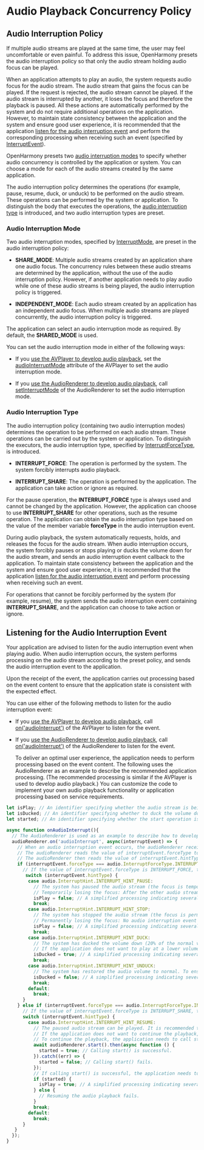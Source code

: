 # Audio Playback Concurrency Policy

## Audio Interruption Policy

If multiple audio streams are played at the same time, the user may feel uncomfortable or even painful. To address this issue, OpenHarmony presets the audio interruption policy so that only the audio stream holding audio focus can be played.

When an application attempts to play an audio, the system requests audio focus for the audio stream. The audio stream that gains the focus can be played. If the request is rejected, the audio stream cannot be played. If the audio stream is interrupted by another, it loses the focus and therefore the playback is paused. All these actions are automatically performed by the system and do not require additional operations on the application. However, to maintain state consistency between the application and the system and ensure good user experience, it is recommended that the application [listen for the audio interruption event](#listening-for-the-audio-interruption-event) and perform the corresponding processing when receiving such an event (specified by [InterruptEvent](../reference/apis/js-apis-audio.md#interruptevent9)).

OpenHarmony presets two [audio interruption modes](#audio-interruption-mode) to specify whether audio concurrency is controlled by the application or system. You can choose a mode for each of the audio streams created by the same application.

The audio interruption policy determines the operations (for example, pause, resume, duck, or unduck) to be performed on the audio stream. These operations can be performed by the system or application. To distinguish the body that executes the operations, the [audio interruption type](#audio-interruption-type) is introduced, and two audio interruption types are preset.

### Audio Interruption Mode

Two audio interruption modes, specified by [InterruptMode](../reference/apis/js-apis-audio.md#interruptmode9), are preset in the audio interruption policy:

- **SHARE_MODE**: Multiple audio streams created by an application share one audio focus. The concurrency rules between these audio streams are determined by the application, without the use of the audio interruption policy. However, if another application needs to play audio while one of these audio streams is being played, the audio interruption policy is triggered.

- **INDEPENDENT_MODE**: Each audio stream created by an application has an independent audio focus. When multiple audio streams are played concurrently, the audio interruption policy is triggered.

The application can select an audio interruption mode as required. By default, the **SHARED_MODE** is used.

You can set the audio interruption mode in either of the following ways:

- If you [use the AVPlayer to develop audio playback](using-avplayer-for-playback.md), set the [audioInterruptMode](../reference/apis/js-apis-media.md#avplayer9) attribute of the AVPlayer to set the audio interruption mode.

- If you [use the AudioRenderer to develop audio playback](using-audiorenderer-for-playback.md), call [setInterruptMode](../reference/apis/js-apis-audio.md#setinterruptmode9) of the AudioRenderer to set the audio interruption mode.


### Audio Interruption Type

The audio interruption policy (containing two audio interruption modes) determines the operation to be performed on each audio stream. These operations can be carried out by the system or application. To distinguish the executors, the audio interruption type, specified by [InterruptForceType](../reference/apis/js-apis-audio.md#interruptforcetype9), is introduced.

- **INTERRUPT_FORCE**: The operation is performed by the system. The system forcibly interrupts audio playback.

- **INTERRUPT_SHARE**: The operation is performed by the application. The application can take action or ignore as required.

For the pause operation, the **INTERRUPT_FORCE** type is always used and cannot be changed by the application. However, the application can choose to use **INTERRUPT_SHARE** for other operations, such as the resume operation. The application can obtain the audio interruption type based on the value of the member variable **forceType** in the audio interruption event.

During audio playback, the system automatically requests, holds, and releases the focus for the audio stream. When audio interruption occurs, the system forcibly pauses or stops playing or ducks the volume down for the audio stream, and sends an audio interruption event callback to the application. To maintain state consistency between the application and the system and ensure good user experience, it is recommended that the application [listen for the audio interruption event](#listening-for-the-audio-interruption-event) and perform processing when receiving such an event.

For operations that cannot be forcibly performed by the system (for example, resume), the system sends the audio interruption event containing **INTERRUPT_SHARE**, and the application can choose to take action or ignore.

## Listening for the Audio Interruption Event

Your application are advised to listen for the audio interruption event when playing audio. When audio interruption occurs, the system performs processing on the audio stream according to the preset policy, and sends the audio interruption event to the application.

Upon the receipt of the event, the application carries out processing based on the event content to ensure that the application state is consistent with the expected effect.

You can use either of the following methods to listen for the audio interruption event:

- If you [use the AVPlayer to develop audio playback](using-avplayer-for-playback.md), call [on('audioInterrupt')](../reference/apis/js-apis-media.md#onaudiointerrupt9) of the AVPlayer to listen for the event.

- If you [use the AudioRenderer to develop audio playback](using-audiorenderer-for-playback.md), call [on('audioInterrupt')](../reference/apis/js-apis-audio.md#onaudiointerrupt9) of the AudioRenderer to listen for the event.

  To deliver an optimal user experience, the application needs to perform processing based on the event content. The following uses the AudioRenderer as an example to describe the recommended application processing. (The recommended processing is similar if the AVPlayer is used to develop audio playback.) You can customize the code to implement your own audio playback functionality or application processing based on service requirements.
  
```ts
let isPlay; // An identifier specifying whether the audio stream is being played. In actual development, this parameter corresponds to the module related to the audio playback state.
let isDucked; // An identifier specifying whether to duck the volume down. In actual development, this parameter corresponds to the module related to the audio volume.
let started; // An identifier specifying whether the start operation is successful.

async function onAudioInterrupt(){
  // The AudioRenderer is used as an example to describe how to develop audio playback. The audioRenderer variable is the AudioRenderer instance created for playback.
  audioRenderer.on('audioInterrupt', async(interruptEvent) => {
    // When an audio interruption event occurs, the audioRenderer receives the interruptEvent callback and performs processing based on the content in the callback.
    // The audioRenderer reads the value of interruptEvent.forceType to see whether the system has forcibly performed the operation.
    // The audioRenderer then reads the value of interruptEvent.hintType and performs corresponding processing.
    if (interruptEvent.forceType === audio.InterruptForceType.INTERRUPT_FORCE) {
      // If the value of interruptEvent.forceType is INTERRUPT_FORCE, the system has performed audio-related processing, and the application needs to update its state and make adjustments accordingly.
       switch (interruptEvent.hintType) {
        case audio.InterruptHint.INTERRUPT_HINT_PAUSE:
          // The system has paused the audio stream (the focus is temporarily lost). To ensure state consistency, the application needs to switch to the audio paused state.
          // Temporarily losing the focus: After the other audio stream releases the focus, the current audio stream will receive the audio interruption event corresponding to resume and automatically resume the playback.
          isPlay = false; // A simplified processing indicating several operations for switching the application to the audio paused state.
          break;
        case audio.InterruptHint.INTERRUPT_HINT_STOP:
          // The system has stopped the audio stream (the focus is permanently lost). To ensure state consistency, the application needs to switch to the audio paused state.
          // Permanently losing the focus: No audio interruption event will be received. The user must manually trigger the operation to resume playback.
          isPlay = false; // A simplified processing indicating several operations for switching the application to the audio paused state.
          break;
        case audio.InterruptHint.INTERRUPT_HINT_DUCK:
          // The system has ducked the volume down (20% of the normal volume by default). To ensure state consistency, the application needs to switch to the volume decreased state.
          // If the application does not want to play at a lower volume, it can select another processing mode, for example, proactively pausing the playback.
          isDucked = true; // A simplified processing indicating several operations for switching the application to the volume decreased state.
          break;
        case audio.InterruptHint.INTERRUPT_HINT_UNDUCK:
          // The system has restored the audio volume to normal. To ensure state consistency, the application needs to switch to the normal volume state.
          isDucked = false; // A simplified processing indicating several operations for switching the application to the normal volume state.
          break;
        default:
          break;
      }
    } else if (interruptEvent.forceType === audio.InterruptForceType.INTERRUPT_SHARE) {
      // If the value of interruptEvent.forceType is INTERRUPT_SHARE, the application can take action or ignore as required.
      switch (interruptEvent.hintType) {
        case audio.InterruptHint.INTERRUPT_HINT_RESUME:
          // The paused audio stream can be played. It is recommended that the application continue to play the audio stream and switch to the audio playing state.
          // If the application does not want to continue the playback, it can ignore the event.
          // To continue the playback, the application needs to call start(), and use the identifier variable started to record the execution result of start().
          await audioRenderer.start().then(async function () {
            started = true; // Calling start() is successful.
          }).catch((err) => {
            started = false; // Calling start() fails.
          });
          // If calling start() is successful, the application needs to switch to the audio playing state.
          if (started) {
            isPlay = true; // A simplified processing indicating several operations for switching the application to the audio playing state.
          } else {
            // Resuming the audio playback fails.
          }
          break;
        default:
          break;
      }
   }
  });
}
```
